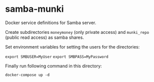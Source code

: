 # samba-munki

Docker service definitions for Samba server.

Create subdirectories `moneymoney` (only private access) and `munki_repo` (public read access) as samba shares.

Set environment variables for setting the users for the directories:

`export SMBUSER=MyUser`
`export SMBPASS=MyPassword`

Finally run following command in this directory: 

`docker-compose up -d`
